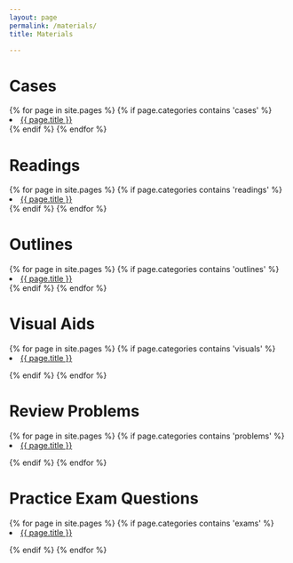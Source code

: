 ```yaml
---
layout: page
permalink: /materials/
title: Materials

---
```


# Cases

<div>
{% for page in site.pages %}
{% if page.categories contains 'cases' %}
<li><a href="{{ site.baseurl }}{{ page.url }}">{{ page.title }}</a></li>
{% endif %}
{% endfor %}
</div>

# Readings

<div>
{% for page in site.pages %}
{% if page.categories contains 'readings' %}
<li><a href="{{ site.baseurl }}{{ page.url }}">{{ page.title }}</a></li>
{% endif %}
{% endfor %}
</div>



# Outlines 

<div>
{% for page in site.pages %}
{% if page.categories contains 'outlines' %}
<li><a href="{{ site.baseurl }}{{ page.url }}">{{ page.title }}</a></li>
{% endif %}
{% endfor %}
</div>

# Visual Aids 

<div>
{% for page in site.pages %}
{% if page.categories contains 'visuals' %}

<li><a href="{{ site.baseurl }}{{ page.url }}">{{ page.title }}</a></li>

{% endif %}
{% endfor %}
</div>

# Review Problems 

<div>
{% for page in site.pages %}
{% if page.categories contains 'problems' %}

<li><a href="{{ site.baseurl }}{{ page.url }}">{{ page.title }}</a></li>

{% endif %}
{% endfor %}
</div>


# Practice Exam Questions

<div>
{% for page in site.pages %}
{% if page.categories contains 'exams' %}

<li><a href="{{ site.baseurl }}{{ page.url }}">{{ page.title }}</a></li>

{% endif %}
{% endfor %}
</div>

